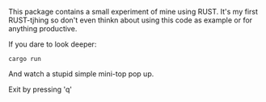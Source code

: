 This package contains a small experiment of mine using RUST.
It's my first RUST-tjhing so don't even thinkn about using this code as example or for anything productive.

If you dare to look deeper:

``` 
cargo run
```

And watch a stupid simple mini-top pop up.

Exit by pressing 'q'
